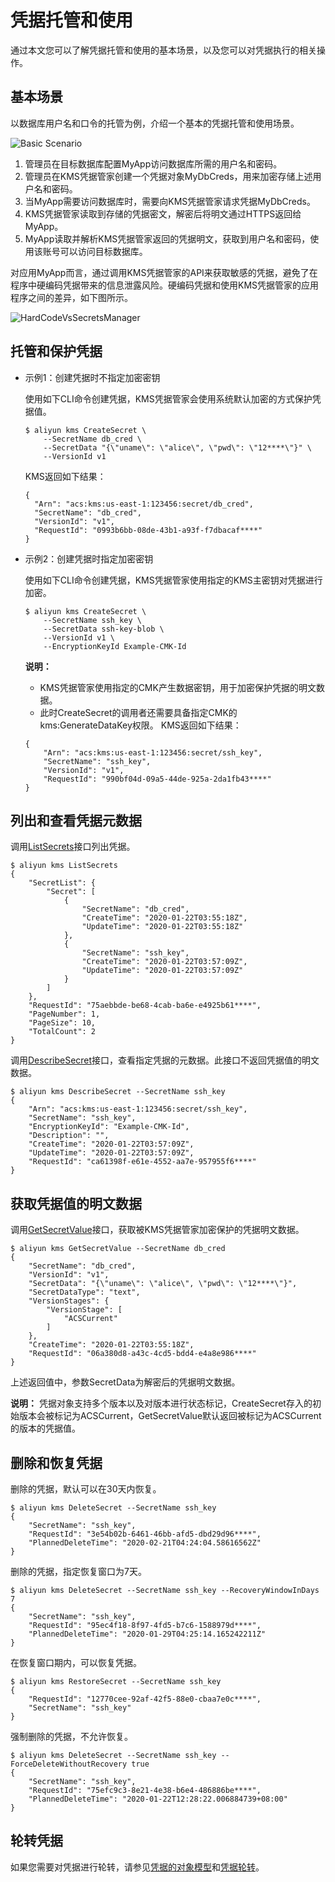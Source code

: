 # 凭据托管和使用

通过本文您可以了解凭据托管和使用的基本场景，以及您可以对凭据执行的相关操作。

## 基本场景

以数据库用户名和口令的托管为例，介绍一个基本的凭据托管和使用场景。

![Basic Scenario ](https://static-aliyun-doc.oss-accelerate.aliyuncs.com/assets/img/zh-CN/1464087951/p82272.png)

1.  管理员在目标数据库配置MyApp访问数据库所需的用户名和密码。
2.  管理员在KMS凭据管家创建一个凭据对象MyDbCreds，用来加密存储上述用户名和密码。
3.  当MyApp需要访问数据库时，需要向KMS凭据管家请求凭据MyDbCreds。
4.  KMS凭据管家读取到存储的凭据密文，解密后将明文通过HTTPS返回给MyApp。
5.  MyApp读取并解析KMS凭据管家返回的凭据明文，获取到用户名和密码，使用该账号可以访问目标数据库。

对应用MyApp而言，通过调用KMS凭据管家的API来获取敏感的凭据，避免了在程序中硬编码凭据带来的信息泄露风险。硬编码凭据和使用KMS凭据管家的应用程序之间的差异，如下图所示。

![HardCodeVsSecretsManager](https://static-aliyun-doc.oss-accelerate.aliyuncs.com/assets/img/zh-CN/1464087951/p82296.png)

## 托管和保护凭据

-   示例1：创建凭据时不指定加密密钥

    使用如下CLI命令创建凭据，KMS凭据管家会使用系统默认加密的方式保护凭据值。

    ```
    $ aliyun kms CreateSecret \
        --SecretName db_cred \
        --SecretData "{\"uname\": \"alice\", \"pwd\": \"12****\"}" \
        --VersionId v1
    ```

    KMS返回如下结果：

    ```
    {
      "Arn": "acs:kms:us-east-1:123456:secret/db_cred",
      "SecretName": "db_cred",
      "VersionId": "v1",
      "RequestId": "0993b6bb-08de-43b1-a93f-f7dbacaf****"
    }
    ```

-   示例2：创建凭据时指定加密密钥

    使用如下CLI命令创建凭据，KMS凭据管家使用指定的KMS主密钥对凭据进行加密。

    ```
    $ aliyun kms CreateSecret \
        --SecretName ssh_key \
        --SecretData ssh-key-blob \
        --VersionId v1 \
        --EncryptionKeyId Example-CMK-Id
    ```

    **说明：**

    -   KMS凭据管家使用指定的CMK产生数据密钥，用于加密保护凭据的明文数据。
    -   此时CreateSecret的调用者还需要具备指定CMK的kms:GenerateDataKey权限。
    KMS返回如下结果：

    ```
    {
        "Arn": "acs:kms:us-east-1:123456:secret/ssh_key",
        "SecretName": "ssh_key",
        "VersionId": "v1",
        "RequestId": "990bf04d-09a5-44de-925a-2da1fb43****"
    }
    ```


## 列出和查看凭据元数据

调用[ListSecrets](/cn.zh-CN/API参考/凭据/ListSecrets.md)接口列出凭据。

```
$ aliyun kms ListSecrets                                                                                                                          
{
    "SecretList": {
        "Secret": [
            {
                "SecretName": "db_cred",
                "CreateTime": "2020-01-22T03:55:18Z",
                "UpdateTime": "2020-01-22T03:55:18Z"
            },
            {
                "SecretName": "ssh_key",
                "CreateTime": "2020-01-22T03:57:09Z",
                "UpdateTime": "2020-01-22T03:57:09Z"
            }
        ]
    },
    "RequestId": "75aebbde-be68-4cab-ba6e-e4925b61****",
    "PageNumber": 1,
    "PageSize": 10,
    "TotalCount": 2
}
```

调用[DescribeSecret](/cn.zh-CN/API参考/凭据/DescribeSecret.md)接口，查看指定凭据的元数据。此接口不返回凭据值的明文数据。

```
$ aliyun kms DescribeSecret --SecretName ssh_key
{
    "Arn": "acs:kms:us-east-1:123456:secret/ssh_key",
    "SecretName": "ssh_key",
    "EncryptionKeyId": "Example-CMK-Id",
    "Description": "",
    "CreateTime": "2020-01-22T03:57:09Z",
    "UpdateTime": "2020-01-22T03:57:09Z",
    "RequestId": "ca61398f-e61e-4552-aa7e-957955f6****"
}
```

## 获取凭据值的明文数据

调用[GetSecretValue](/cn.zh-CN/API参考/凭据/GetSecretValue.md)接口，获取被KMS凭据管家加密保护的凭据明文数据。

```
$ aliyun kms GetSecretValue --SecretName db_cred                    
{
    "SecretName": "db_cred",
    "VersionId": "v1",
    "SecretData": "{\"uname\": \"alice\", \"pwd\": \"12****\"}",
    "SecretDataType": "text",
    "VersionStages": {
        "VersionStage": [
            "ACSCurrent"
        ]
    },
    "CreateTime": "2020-01-22T03:55:18Z",
    "RequestId": "06a380d8-a43c-4cd5-bdd4-e4a8e986****"
}
```

上述返回值中，参数SecretData为解密后的凭据明文数据。

**说明：** 凭据对象支持多个版本以及对版本进行状态标记，CreateSecret存入的初始版本会被标记为ACSCurrent，GetSecretValue默认返回被标记为ACSCurrent的版本的凭据值。

## 删除和恢复凭据

删除的凭据，默认可以在30天内恢复。

```
$ aliyun kms DeleteSecret --SecretName ssh_key   
{
    "SecretName": "ssh_key",
    "RequestId": "3e54b02b-6461-46bb-afd5-dbd29d96****",
    "PlannedDeleteTime": "2020-02-21T04:24:04.58616562Z"
}
```

删除的凭据，指定恢复窗口为7天。

```
$ aliyun kms DeleteSecret --SecretName ssh_key --RecoveryWindowInDays 7
{
    "SecretName": "ssh_key",
    "RequestId": "95ec4f18-8f97-4fd5-b7c6-1588979d****",
    "PlannedDeleteTime": "2020-01-29T04:25:14.165242211Z"
}
```

在恢复窗口期内，可以恢复凭据。

```
$ aliyun kms RestoreSecret --SecretName ssh_key                                                                                              
{
    "RequestId": "12770cee-92af-42f5-88e0-cbaa7e0c****",
    "SecretName": "ssh_key"
}
```

强制删除的凭据，不允许恢复。

```
$ aliyun kms DeleteSecret --SecretName ssh_key --ForceDeleteWithoutRecovery true
{
    "SecretName": "ssh_key",
    "RequestId": "75efc9c3-8e21-4e38-b6e4-486886be****",
    "PlannedDeleteTime": "2020-01-22T12:28:22.006884739+08:00"
}
```

## 轮转凭据

如果您需要对凭据进行轮转，请参见[凭据的对象模型](/cn.zh-CN/凭据管家/通用凭据/凭据的对象模型.md)和[凭据轮转](/cn.zh-CN/凭据管家/凭据轮转.md)。

